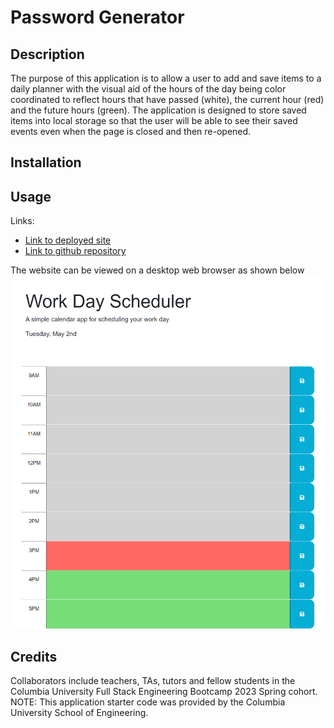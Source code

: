 # Password Generator

## Description
The purpose of this application is to allow a user to add and save items to a daily planner with the visual aid of the hours of the day being color coordinated to reflect hours that have passed (white), the current hour (red) and the future hours (green). The application is designed to store saved items into local storage so that the user will be able to see their saved events even when the page is closed and then re-opened. 

## Installation

## Usage
Links:
- [Link to deployed site](https://sydlaub.github.io/work-day-scheduler/)
- [Link to github repository](https://github.com/sydlaub/work-day-scheduler)

The website can be viewed on a desktop web browser as shown below
![Screenshot of deployed Password Generator site](./Assets/slaub-work-day-scheduler.png)

## Credits
Collaborators include teachers, TAs, tutors and fellow students in the Columbia University Full Stack Engineering Bootcamp 2023 Spring cohort.
NOTE: This application starter code was provided by the Columbia University School of Engineering.  